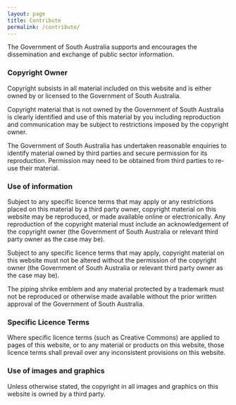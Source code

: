 ```yaml
---
layout: page
title: Contribute
permalink: /contribute/
---
```


The Government of South Australia supports and encourages the dissemination and exchange of public sector information.

### Copyright Owner
Copyright subsists in all material included on this website and is either owned by or licensed to the Government of South Australia.

Copyright material that is not owned by the Government of South Australia is clearly identified and use of this material by you including reproduction and communication may be subject to restrictions imposed by the copyright owner.

The Government of South Australia has undertaken reasonable enquiries to identify material owned by third parties and secure permission for its reproduction. Permission may need to be obtained from third parties to re-use their material.

### Use of information
Subject to any specific licence terms that may apply or any restrictions placed on this material by a third party owner, copyright material on this website may be reproduced, or made available online or electronically. Any reproduction of the copyright material must include an acknowledgement of the copyright owner (the Government of South Australia or relevant third party owner as the case may be).

Subject to any specific licence terms that may apply, copyright material on this website must not be altered without the permission of the copyright owner (the Government of South Australia or relevant third party owner as the case may be).

The piping shrike emblem and any material protected by a trademark must not be reproduced or otherwise made available without the prior written approval of the Government of South Australia.

### Specific Licence Terms
Where specific licence terms (such as Creative Commons) are applied to pages of this website, or to any material or products on this website, those licence terms shall prevail over any inconsistent provisions on this website.

### Use of images and graphics
Unless otherwise stated, the copyright in all images and graphics on this website is owned by a third party.
